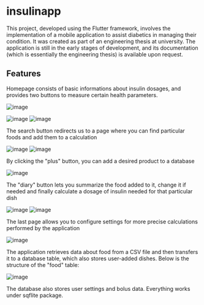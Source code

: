 # insulinapp

This project, developed using the Flutter framework, involves the implementation of a mobile application to assist diabetics in managing their condition. It was created as part of an engineering thesis at university. The application is still in the early stages of development, and its documentation (which is essentially the engineering thesis) is available upon request.
## Features

Homepage consists of basic informations about insulin dosages, and provides two buttons to measure certain health parameters.

![image](https://github.com/AlanWisniewski/insulinAPP/assets/37334261/a883a21f-ab5e-4bbb-9bab-e4ce80d1fc13)

![image](https://github.com/AlanWisniewski/insulinAPP/assets/37334261/53d4a52b-f7ae-43eb-bdca-a3de0f56f55e)
![image](https://github.com/AlanWisniewski/insulinAPP/assets/37334261/d73cbba4-aca2-43fe-ba03-560062b4c3df)

The search button redirects us to a page where you can find particular foods and add them to a calculation

![image](https://github.com/AlanWisniewski/insulinAPP/assets/37334261/a14b0239-17ff-4cba-8684-43b50e87e719)
![image](https://github.com/AlanWisniewski/insulinAPP/assets/37334261/db3da9a9-a990-4a7e-b580-fc3aa1544743)

By clicking the "plus" button, you can add a desired product to a database

![image](https://github.com/AlanWisniewski/insulinAPP/assets/37334261/a4749af2-51da-40a4-a231-adba86f1cf53)

The "diary" button lets you summarize the food added to it, change it if needed and finally calculate a dosage of insulin needed for that particular dish

![image](https://github.com/AlanWisniewski/insulinAPP/assets/37334261/b4123990-a9e9-415f-b1a6-5844c73d0f1c)
![image](https://github.com/AlanWisniewski/insulinAPP/assets/37334261/80d6c857-98d9-492f-a39b-050853cd5dc9)

The last page allows you to configure settings for more precise calculations performed by the application

![image](https://github.com/AlanWisniewski/insulinAPP/assets/37334261/f802f179-e737-4eb1-8a18-619d8b5f5815)

The application retrieves data about food from a CSV file and then transfers it to a database table, which also stores user-added dishes.
Below is the structure of the "food" table:

![image](https://github.com/AlanWisniewski/insulinAPP/assets/37334261/eab6f256-6719-43e0-8add-9518a75c5a62)

The database also stores user settings and bolus data. Everything works under sqflite package.

